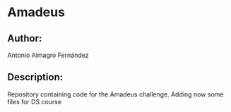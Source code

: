 # Amadeus
## Author: 
Antonio Almagro Fernández
## Description:
Repository containing code for the Amadeus challenge.
Adding now some files for DS course
